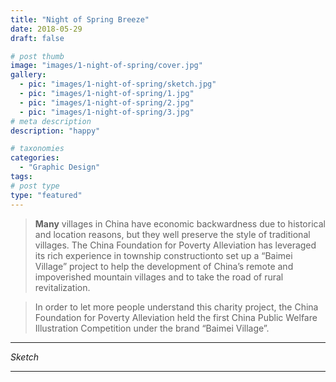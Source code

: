 ```yaml
---
title: "Night of Spring Breeze"
date: 2018-05-29
draft: false

# post thumb
image: "images/1-night-of-spring/cover.jpg"
gallery:
  - pic: "images/1-night-of-spring/sketch.jpg"
  - pic: "images/1-night-of-spring/1.jpg"
  - pic: "images/1-night-of-spring/2.jpg"
  - pic: "images/1-night-of-spring/3.jpg"
# meta description
description: "happy"

# taxonomies
categories:
  - "Graphic Design"
tags:
# post type
type: "featured"
---
```


> **Many** villages in China have economic backwardness due to historical and location reasons, but
they well preserve the style of traditional villages. The China Foundation for Poverty Alleviation has leveraged its rich experience in township constructionto set up a “Baimei Village” project to help the development of China’s remote and impoverished mountain villages and to take the road of rural revitalization. 

>  In order to let more people understand this charity project, the China Foundation for Poverty Alleviation held the first China Public Welfare Illustration Competition under the brand “Baimei Village”.

<hr>

_Sketch_ 

<hr>